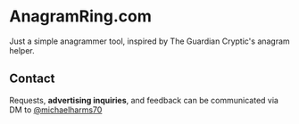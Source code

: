 # AnagramRing.com

Just a simple anagrammer tool, inspired by The Guardian Cryptic's anagram helper.

## Contact

Requests, **advertising inquiries**, and feedback can be communicated via DM to [@michaelharms70](https://twitter.com/michaelharms70)